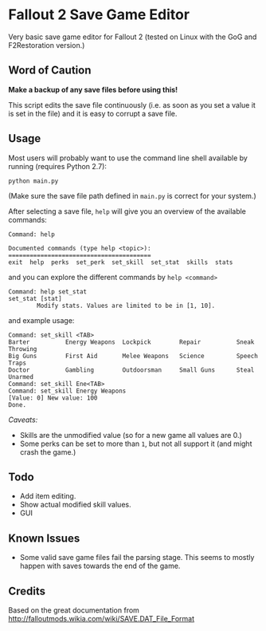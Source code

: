 # Fallout 2 Save Game Editor
Very basic save game editor for Fallout 2 (tested on Linux with the GoG and F2Restoration version.)

## Word of Caution
<b>Make a backup of any save files before using this!</b>

This script edits the save file continuously (i.e. as soon as you set a value it is set in the file) and it is easy to corrupt a save file.

## Usage
Most users will probably want to use the command line shell available by running (requires Python 2.7):
```
python main.py
```
(Make sure the save file path defined in ```main.py``` is correct for your system.)

After selecting a save file, ```help``` will give you an overview of the available commands:
```
Command: help

Documented commands (type help <topic>):
========================================
exit  help  perks  set_perk  set_skill  set_stat  skills  stats
```
and you can explore the different commands by ```help <command>```
```
Command: help set_stat
set_stat [stat]
        Modify stats. Values are limited to be in [1, 10].
```
and example usage:
```
Command: set_skill <TAB> 
Barter          Energy Weapons  Lockpick        Repair          Sneak           Throwing
Big Guns        First Aid       Melee Weapons   Science         Speech          Traps
Doctor          Gambling        Outdoorsman     Small Guns      Steal           Unarmed
Command: set_skill Ene<TAB>
Command: set_skill Energy Weapons
[Value: 0] New value: 100
Done.
```

*Caveats:* 
- Skills are the unmodified value (so for a new game all values are 0.)
- Some perks can be set to more than `1`, but not all support it (and might crash the game.)

## Todo
- Add item editing.
- Show actual modified skill values.
- GUI

## Known Issues
- Some valid save game files fail the parsing stage. This seems to mostly happen with saves towards the end of the game.

## Credits
Based on the great documentation from http://falloutmods.wikia.com/wiki/SAVE.DAT_File_Format
